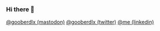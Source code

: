 ### Hi there 👋

<a rel="me" href="https://hachyderm.io/@gooberdlx">@gooberdlx (mastodon)</a>
<a rel="me" href="https://twitter.com/gooberdlx">@gooberdlx (twitter)</a>
<a rel="me" href="https://linkedin.com/in/whoisjake">@me (linkedin)</a>
